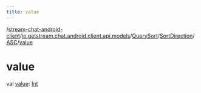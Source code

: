 ```yaml
---
title: value
---
```

/[stream-chat-android-client](../../../../index.md)/[io.getstream.chat.android.client.api.models](../../../index.md)/[QuerySort](../../index.md)/[SortDirection](../index.md)/[ASC](index.md)/[value](value.md)  
  
  
  
# value  
val [value](value.md): [Int](https://kotlinlang.org/api/latest/jvm/stdlib/kotlin/-int/index.html)
